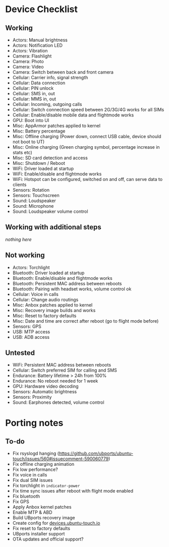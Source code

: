 Device Checklist
================

Working
-------
* Actors: Manual brightness
* Actors: Notification LED
* Actors: Vibration
* Camera: Flashlight
* Camera: Photo
* Camera: Video
* Camera: Switch between back and front camera
* Cellular: Carrier info, signal strength
* Cellular: Data connection
* Cellular: PIN unlock
* Cellular: SMS in, out
* Cellular: MMS in, out
* Cellular: Incoming, outgoing calls
* Cellular: Switch connection speed between 2G/3G/4G works for all SIMs
* Cellular: Enable/disable mobile data and flightmode works
* GPU: Boot into UI
* Misc: AppArmor patches applied to kernel
* Misc: Battery percentage
* Misc: Offline charging (Power down, connect USB cable, device should not boot to UT)
* Misc: Online charging (Green charging symbol, percentage increase in stats etc)
* Misc: SD card detection and access
* Misc: Shutdown / Reboot
* WiFi: Driver loaded at startup
* WiFi: Enable/disable and flightmode works
* WiFi: Hotspot can be configured, switched on and off, can serve data to clients
* Sensors: Rotation
* Sensors: Touchscreen
* Sound: Loudspeaker
* Sound: Microphone
* Sound: Loudspeaker volume control

Working with additional steps
-----------------------------
*nothing here*

Not working
-----------
* Actors: Torchlight
* Bluetooth: Driver loaded at startup
* Bluetooth: Enable/disable and flightmode works
* Bluetooth: Persistent MAC address between reboots
* Bluetooth: Pairing with headset works, volume control ok
* Cellular: Voice in calls
* Cellular: Change audio routings
* Misc: Anbox patches applied to kernel
* Misc: Recovery image builds and works
* Misc: Reset to factory defaults
* Misc: Date and time are correct after reboot (go to flight mode before)
* Sensors: GPS
* USB: MTP access
* USB: ADB access

Untested
--------
* WiFi: Persistent MAC address between reboots
* Cellular: Switch preferred SIM for calling and SMS
* Endurance: Battery lifetime > 24h from 100%
* Endurance: No reboot needed for 1 week
* GPU: Hardware video decoding
* Sensors: Automatic brightness
* Sensors: Proximity
* Sound: Earphones detected, volume control

Porting notes
=============
To-do
-----
* Fix rsyslogd hanging (https://github.com/ubports/ubuntu-touch/issues/560#issuecomment-590060779)
* Fix offline charging animation
* Fix low performance?
* Fix voice in calls
* Fix dual SIM issues
* Fix torchlight in `indicator-power`
* Fix time sync issues after reboot with flight mode enabled
* Fix bluetooth
* Fix GPS
* Apply Anbox kernel patches
* Enable MTP & ABD
* Build UBports recovery image
* Create config for [devices.ubuntu-touch.io](https://www.google.com "Ubuntu Touch supported devices")
* Fix reset to factory defaults
* UBports installer support
* OTA updates and official support?
